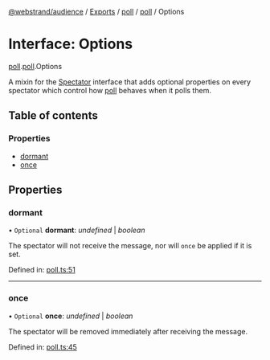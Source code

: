 [@webstrand/audience](../README.md) / [Exports](../modules.md) / [poll](../modules/poll.md) / [poll](../modules/poll.poll-1.md) / Options

# Interface: Options

[poll](../modules/poll.md).[poll](../modules/poll.poll-1.md).Options

A mixin for the [Spectator](index.spectator.md) interface that adds optional properties on
every spectator which control how [poll](../modules/poll.poll-1.md) behaves when it polls them.

## Table of contents

### Properties

- [dormant](poll.poll-1.options.md#dormant)
- [once](poll.poll-1.options.md#once)

## Properties

### dormant

• `Optional` **dormant**: *undefined* \| *boolean*

The spectator will not receive the message, nor will `once` be
applied if it is set.

Defined in: [poll.ts:51](https://github.com/webstrand/audience/blob/e2540cb/src/poll.ts#L51)

___

### once

• `Optional` **once**: *undefined* \| *boolean*

The spectator will be removed immediately after receiving the
message.

Defined in: [poll.ts:45](https://github.com/webstrand/audience/blob/e2540cb/src/poll.ts#L45)
